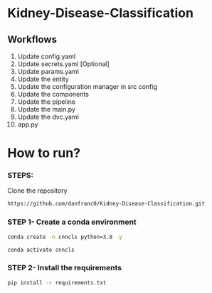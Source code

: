 # Kidney-Disease-Classification


## Workflows

1. Update config.yaml
2. Update secrets.yaml [Optional]
3. Update params.yaml
4. Update the entity
5. Update the configuration manager in src config
6. Update the components
7. Update the pipeline 
8. Update the main.py
9. Update the dvc.yaml
10. app.py


# How to run?
### STEPS:

Clone the repository

```bash
https://github.com/danfranc0/Kidney-Disease-Classification.git
```
### STEP 1- Create a conda environment

```bash
conda create -n cnncls python=3.8 -y
```

```bash
conda activate cnncls
```


### STEP 2- Install the requirements
```bash
pip install -r requirements.txt
```
